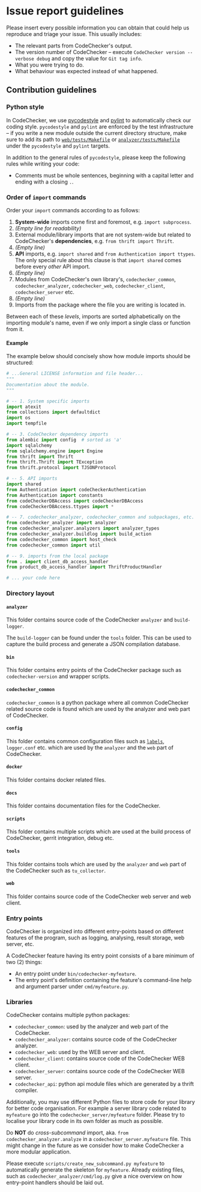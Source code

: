 # Issue report guidelines

Please insert every possible information you can obtain that could help us
reproduce and triage your issue. This usually includes:

 * The relevant parts from CodeChecker's output.
 * The version number of CodeChecker &ndash; execute
   `CodeChecker version --verbose debug` and copy the value for `Git tag info`.
 * What you were trying to do.
 * What behaviour was expected instead of what happened.


## Contribution guidelines

### Python style
In CodeChecker, we use [pycodestyle](https://pypi.python.org/pypi/pycodestyle/)
and [pylint](https://www.pylint.org/) to automatically check our coding style.
`pycodestyle` and `pylint` are enforced by the test infrastructure &ndash;
if you write a new module outside the current directory structure, make sure to
add its path to [`web/tests/Makefile`](`web/tests/Makefile`) or
[`analyzer/tests/Makefile`](analyzer/tests/Makefile) under the `pycodestyle`
and `pylint` targets.

In addition to the general rules of `pycodestyle`, please keep the following
rules while writing your code:

  * Comments must be whole sentences, beginning with a capital letter and
    ending with a closing `.`.

### Order of `import` commands
Order your `import` commands according to as follows:

  1. **System-wide** imports come first and foremost, e.g.
    `import subprocess`.
  2. _(Empty line for readability)_
  3. External module/library imports that are not system-wide but related to
     CodeChecker's **dependencies**, e.g. `from thrift import Thrift`.
  4. _(Empty line)_
  5. **API** imports, e.g. `import shared` and `from Authentication import
     ttypes`. The only special rule about this clause is that `import shared`
     comes before every _other_ API import.
  6. _(Empty line)_
  7. Modules from CodeChecker's own library's, `codechecker_common`,
  `codechecker_analyzer`, `codechecker_web`, `codechecker_client`,
  `codechecker_server` etc.
  8. _(Empty line)_
  9. Imports from the package where the file you are writing is located in.

Between each of these _levels_, imports are sorted alphabetically on the
importing module's name, even if we only import a single class or function from
it.

#### Example
The example below should concisely show how module imports should be
structured:

```py
# ...General LICENSE information and file header...
"""
Documentation about the module.
"""

# -- 1. System specific imports
import atexit
from collections import defaultdict
import os
import tempfile

# -- 3. CodeChecker dependency imports
from alembic import config  # sorted as 'a'
import sqlalchemy
from sqlalchemy.engine import Engine
from thrift import Thrift
from thrift.Thrift import TException
from thrift.protocol import TJSONProtocol

# -- 5. API imports
import shared
from Authentication import codeCheckerAuthentication
from Authentication import constants
from codeCheckerDBAccess import codeCheckerDBAccess
from codeCheckerDBAccess.ttypes import *

# -- 7. codechecker_analyzer, codechecker_common and subpackages, etc.
from codechecker_analyzer import analyzer
from codechecker_analyzer.analyzers import analyzer_types
from codechecker_analyzer.buildlog import build_action
from codechecker_common import host_check
from codechecker_common import util

# -- 9. imports from the local package
from . import client_db_access_handler
from product_db_access_handler import ThriftProductHandler

# ... your code here
```

### Directory layout
#### `analyzer`
This folder contains source code of the CodeChecker `analyzer` and
`build-logger`.

The `build-logger` can be found under the `tools` folder. This can be used to
capture the build process and generate a JSON compilation database.

#### `bin`
This folder contains entry points of the CodeChecker package such as
`codechecker-version` and wrapper scripts.

#### `codechecker_common`
`codechecker_common` is a python package where all common CodeChecker related
source code is found which are used by the analyzer and web part of
CodeChecker.

#### `config`
This folder contains common configuration files such as
[`labels`](config/label), `logger.conf` etc. which are used by the
`analyzer` and the `web` part of CodeChecker.

#### `docker`
This folder contains docker related files.

#### `docs`
This folder contains documentation files for the CodeChecker.

#### `scripts`
This folder contains multiple scripts which are used at the build process of
CodeChecker, gerrit integration, debug etc.

#### `tools`
This folder contains tools which are used by the `analyzer` and `web` part
of the CodeChecker such as `tu_collector`.

#### `web`
This folder contains source code of the CodeChecker web server and web client.

### Entry points
CodeChecker is organized into different entry-points based on different
features of the program, such as logging, analysing, result storage, web
server, etc.

A CodeChecker feature having its entry point consists of a bare minimum of
two (2) things:

 * An entry point under `bin/codechecker-myfeature`.
 * The entry point's definition containing the feature's command-line help and
   argument parser under `cmd/myfeature.py`.

### Libraries
CodeChecker contains multiple python packages:
 * `codechecker_common`: used by the analyzer and web part of the CodeChecker.
 * `codechecker_analyzer`: contains source code of the CodeChecker analyzer.
 * `codechecker_web`: used by the WEB server and client.
 * `codechecker_client`: contains source code of the CodeChecker WEB client.
 * `codechecker_server`: contains source code of the CodeChecker WEB server.
 * `codechecker_api`: python api module files which are generated by a thrift
   compiler.

Additionally, you may use different Python files to store code for your library
for better code organisation. For example a server library code related to
`myfeature` go into the `codechecker_server/myfeature` folder. Please try to
localise your library code in its own folder as much as possible.

Do **NOT** do _cross-subcommand_ import, aka.
`from codechecker_analyzer.analyze` in a `codechecker_server.myfeature` file.
This might change in the future as we consider how to make CodeChecker a more
modular application.

Please execute `scripts/create_new_subcommand.py myfeature` to automatically
generate the skeleton for `myfeature`. Already existing files, such as
`codechecker_analyzer/cmd/log.py` give a nice overview on how entry-point
handlers should be laid out.
